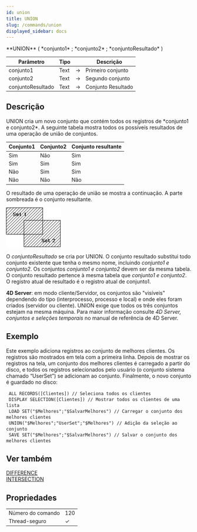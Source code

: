 ```yaml
---
id: union
title: UNION
slug: /commands/union
displayed_sidebar: docs
---
```


<!--REF #_command_.UNION.Syntax-->**UNION** ( *conjunto1* ; *conjunto2* ; *conjuntoResultado* )<!-- END REF-->
<!--REF #_command_.UNION.Params-->
| Parâmetro | Tipo |  | Descrição |
| --- | --- | --- | --- |
| conjunto1 | Text | &#8594;  | Primeiro conjunto |
| conjunto2 | Text | &#8594;  | Segundo conjunto |
| conjuntoResultado | Text | &#8594;  | Conjunto Resultado |

<!-- END REF-->

## Descrição 

<!--REF #_command_.UNION.Summary-->UNION cria um novo conjunto que contém todos os registros de *conjunto1 e conjunto2*.<!-- END REF--> A seguinte tabela mostra todos os possíveis resultados de uma operação de união de conjuntos.

  
| **Conjunto1** | **Conjunto2** | **Conjunto resultante** |
| ------------- | ------------- | ----------------------- |
| Sim           | Não           | Sim                     |
| Sim           | Sim           | Sim                     |
| Não           | Sim           | Sim                     |
| Não           | Não           | Não                     |

O resultado de uma operação de união se mostra a continuação. A parte sombreada é o conjunto resultante.  
  
![](../assets/en/commands/pict33125.en.png)  
  
O *conjuntoResultado* se cria por UNION. O conjunto resultado substitui todo conjunto existente que tenha o mesmo nome, incluindo *conjunto1 e conjunto2*. Os conjuntos *conjunto1 e conjunto2* devem ser da mesma tabela. O conjunto resultado pertence à mesma tabela que *conjunto1 e conjunto2*. O registro atual de resultado é o registro atual de conjunto1.  
  
**4D Server**: em modo cliente/Servidor, os conjuntos são "visíveis" dependendo do tipo (interprocesso, processo e local) e onde eles foram criados (servidor ou cliente). UNION exige que todos os três conjuntos estejam na mesma máquina. Para maior informação consulte *4D Server, conjuntos e seleções temporais* no manual de referência de 4D Server.  
  
## Exemplo 

Este exemplo adiciona registros ao conjunto de melhores clientes. Os registros são mostrados em tela com a primeira linha. Depois de mostrar os registros na tela, um conjunto dos melhores clientes é carregado a partir do disco, e todos os registros selecionados pelo usuário (o conjunto sistema chamado “UserSet”) se adicionam ao conjunto. Finalmente, o novo conjunto é guardado no disco: 

```4d
 ALL RECORDS([Clientes]) // Seleciona todos os clientes
 DISPLAY SELECTION([Clientes]) // Mostrar todos os clientes de uma lista
 LOAD SET("$Melhores";"$SalvarMelhores") // Carregar o conjunto dos melhores clientes
 UNION("$Melhores";"UserSet";"$Melhores") // Adição da seleção ao conjunto
 SAVE SET("$Melhores";"$SalvarMelhores") // Salvar o conjunto dos melhores clientes
```

## Ver também 

[DIFFERENCE](difference.md)  
[INTERSECTION](intersection.md)  

## Propriedades

|  |  |
| --- | --- |
| Número do comando | 120 |
| Thread-seguro | &check; |



